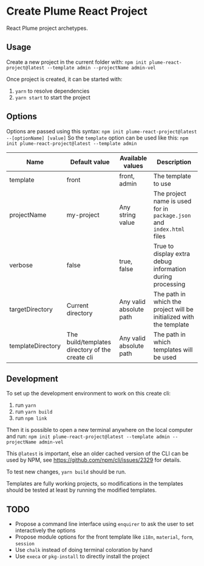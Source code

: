 Create Plume React Project
==========================

React Plume project archetypes.

Usage
-----
Create a new project in the current folder with: `npm init plume-react-project@latest --template admin --projectName admin-vel`

Once project is created, it can be started with:
1. `yarn` to resolve dependencies
2. `yarn start` to start the project

Options
-------
Options are passed using this syntax: `npm init plume-react-project@latest --[optionName] [value]`
So the `template` option can be used like this: `npm init plume-react-project@latest --template admin`

| Name              | Default value                          | Available values        | Description                                                           |
|-------------------|----------------------------------------|-------------------------|-----------------------------------------------------------------------|
| template          | front                                  | front, admin            | The template to use                                                   |
| projectName       | my-project                             | Any string value        | The project name is used for in `package.json` and `index.html` files |
| verbose           | false                                  | true, false             | True to display extra debug information during processing             |
| targetDirectory   | Current directory                      | Any valid absolute path | The path in which the project will be initialized with the template   |
| templateDirectory | The build/templates directory of the create cli | Any valid absolute path | The path in which templates will be used                              |

Development
-----------
To set up the development environment to work on this create cli:
1. run `yarn`
2. run `yarn build`
3. run `npm link`

Then it is possible to open a new terminal anywhere on the local computer and run: `npm init plume-react-project@latest --template admin --projectName admin-vel`

This `@latest` is important, else an older cached version of the CLI can be used by NPM,
see https://github.com/npm/cli/issues/2329 for details.

To test new changes, `yarn build` should be run.

Templates are fully working projects, so modifications in the templates should be tested
at least by running the modified templates.

TODO
----
- Propose a command line interface using `enquirer` to ask the user to set interactively the options
- Propose module options for the front template like `i18n`, `material`, `form`, `session`
- Use `chalk` instead of doing terminal coloration by hand
- Use `execa` or `pkg-install` to directly install the project
